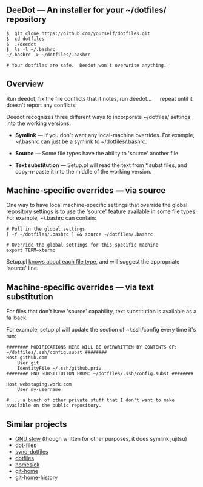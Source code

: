 ## DeeDot — An installer for your ~/dotfiles/ repository ##

    $  git clone https://github.com/yourself/dotfiles.git
    $  cd dotfiles
    $  ./deedot
    $  ls -l ~/.bashrc
    ~/.bashrc -> ~/dotfiles/.bashrc

    # Your dotfiles are safe.  Deedot won't overwrite anything.

## Overview ##

Run deedot, fix the file conflicts that it notes, run deedot...   repeat until it doesn't report any conflicts.

Deedot recognizes three different ways to incorporate ~/dotfiles/ settings into the working versions:

* **Symlink** — If you don't want any local-machine overrides. For example, ~/.bashrc can just be a symlink to ~/dotfiles/.bashrc.

* **Source** — Some file types have the ability to 'source' another file.

* **Text substitution** — Setup.pl will read the text from *.subst files, and copy-n-paste it into the middle of the working version.
  
## Machine-specific overrides — via source ##

One way to have local machine-specific settings that override the global repository settings is to use the 'source' feature available in some file types.  For example, ~/.bashrc can contain:

    # Pull in the global settings
    [ -f ~/dotfiles/.bashrc ] && source ~/dotfiles/.bashrc

    # Override the global settings for this specific machine
    export TERM=xtermc

Setup.pl [knows about each file type](https://github.com/DeeNewcum/dotfiles/blob/b3510c3a0bfedf2f33085a7eeacfa6586730b1f1/setup.pl#L124-131), and will suggest the appropriate 'source' line.

## Machine-specific overrides — via text substitution ##

For files that don't have 'source' capability, text substitution is available as a fallback.

For example, setup.pl will update the section of ~/.ssh/config every time it's run: 

    ######## MODIFICATIONS HERE WILL BE OVERWRITTEN BY CONTENTS OF: ~/dotfiles/.ssh/config.subst ########
    Host github.com
        User git
        IdentityFile ~/.ssh/github.priv
    ######## END SUBSTITUTION FROM: ~/dotfiles/.ssh/config.subst ########
    
    Host webstaging.work.com
        User my-username
    
    # ... a bunch of other private stuff that I don't want to make available on the public repository.

## Similar projects ##

* [GNU stow](http://www.inductiveload.com/posts/basic-use-of-gnu-stowxstow/)  (though written for other purposes, it does symlink jujitsu)
* [dot-files](https://github.com/bartman/dot-files)
* [sync-dotfiles](https://github.com/xolox/sync-dotfiles)
* [dotfiles](https://github.com/jbernard/dotfiles)
* [homesick](https://github.com/technicalpickles/homesick)
* [git-home](http://git-home.chezwam.org/)
* [git-home-history](http://jean-francois.richard.name/ghh/git-home-history.html)
